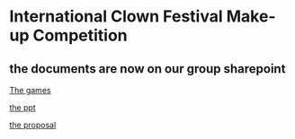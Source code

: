 # International Clown Festival Make-up Competition

## the documents are now on our group sharepoint 

[The games](https://deliagroup.sharepoint.com/:w:/s/clown_make-up/EWsjbIj5gEZBquHmBmlv4dYBe7JSnZi1k8rZXVG3A1Oh0g?e=BarYr6)

[the ppt](https://deliagroup.sharepoint.com/:p:/s/clown_make-up/ERcX62CtKKpOqHh-DwHkzKABP3Cl3WzWk6b6Zde7EH9DiA?e=IRwzFV)

[the proposal](https://deliagroup.sharepoint.com/:w:/s/clown_make-up/EZd_07gy9XBGntRVDnH0AskBt94aswaMxdTyO8zmD9KTIA?e=vcgifx)

